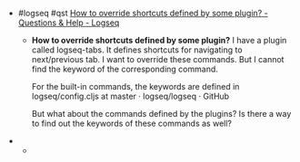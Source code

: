 - #logseq #qst [How to override shortcuts defined by some plugin? - Questions & Help - Logseq](https://discuss.logseq.com/t/how-to-override-shortcuts-defined-by-some-plugin/13141)
	- **How to override shortcuts defined by some plugin?**
	  I have a plugin called logseq-tabs. It defines shortcuts for navigating to next/previous tab. I want to override these commands. But I cannot find the keyword of the corresponding command.
	  
	  For the built-in commands, the keywords are defined in logseq/config.cljs at master · logseq/logseq · GitHub
	  
	  But what about the commands defined by the plugins? Is there a way to find out the keywords of these commands as well?
-
	-
